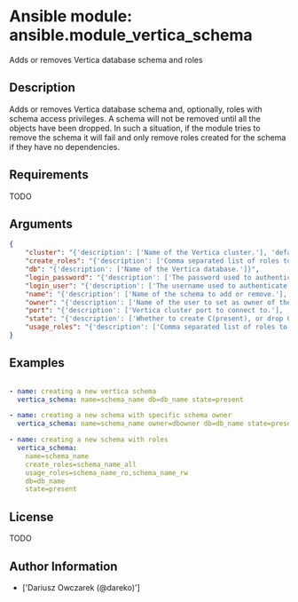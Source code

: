 # Ansible module: ansible.module_vertica_schema


Adds or removes Vertica database schema and roles

## Description

Adds or removes Vertica database schema and, optionally, roles with schema access privileges.
A schema will not be removed until all the objects have been dropped.
In such a situation, if the module tries to remove the schema it will fail and only remove roles created for the schema if they have no dependencies.

## Requirements

TODO

## Arguments

``` json
{
    "cluster": "{'description': ['Name of the Vertica cluster.'], 'default': 'localhost'}",
    "create_roles": "{'description': ['Comma separated list of roles to create and grant usage and create access to the schema.'], 'aliases': ['create_role']}",
    "db": "{'description': ['Name of the Vertica database.']}",
    "login_password": "{'description': ['The password used to authenticate with.']}",
    "login_user": "{'description': ['The username used to authenticate with.'], 'default': 'dbadmin'}",
    "name": "{'description': ['Name of the schema to add or remove.'], 'required': True}",
    "owner": "{'description': ['Name of the user to set as owner of the schema.']}",
    "port": "{'description': ['Vertica cluster port to connect to.'], 'default': 5433}",
    "state": "{'description': ['Whether to create C(present), or drop C(absent) a schema.'], 'default': 'present', 'choices': ['present', 'absent']}",
    "usage_roles": "{'description': ['Comma separated list of roles to create and grant usage access to the schema.'], 'aliases': ['usage_role']}",
}
```

## Examples


``` yaml

- name: creating a new vertica schema
  vertica_schema: name=schema_name db=db_name state=present

- name: creating a new schema with specific schema owner
  vertica_schema: name=schema_name owner=dbowner db=db_name state=present

- name: creating a new schema with roles
  vertica_schema:
    name=schema_name
    create_roles=schema_name_all
    usage_roles=schema_name_ro,schema_name_rw
    db=db_name
    state=present

```

## License

TODO

## Author Information
  - ['Dariusz Owczarek (@dareko)']
